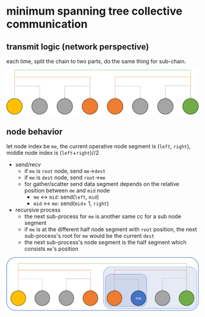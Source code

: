 # minimum spanning tree collective communication

## transmit logic (network perspective)

each time, split the chain to two parts, do the same thing for sub-chain.

![alt text](/imgs/MST.png)

## node behavior

let node index be `me`, the current operative node segment is (`left`, `right`), middle node index is (`left`+`right`)//2

* send/recv
    * if `me` is `root` node, send `me`->`dest`
    * if `me` is `dest` node, send `root`->`me`
    * for gather/scatter send data segment depends on the relative position between `me` and `mid` node
        * `me`  <-> `mid`: send(`left`, `mid`)
        * `mid` <-> `me`: send(`mid`+ 1, `right`)
* recursive process
    * the next sub-process for `me` is another same cc for a sub node segment
    * if `me` is at the different half node segment with `root` position, the next sub-process's root for `me` would be the current `dest`
    * the next sub-process's node segment is the half segment which consists `me`'s position

![alt text](/imgs/MST_node.png)

